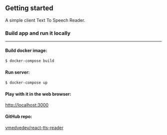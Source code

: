 ## Getting started
A simple client Text To Speech Reader.

### Build app and run it locally
***

#### Build docker image:
```bash
$ docker-compose build
```

#### Run server:
```bash
$ docker-compose up
```

#### Play with it in the web browser:
[http://localhost:3000](http://localhost:3000)

#### GitHub repo:
[vmedvedev/react-tts-reader](https://github.com/vmedvedev/react-tts-reader)